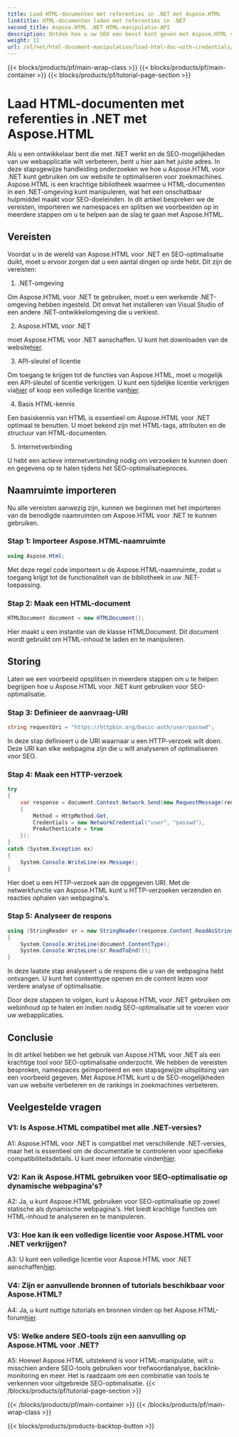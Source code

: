 ```yaml
---
title: Laad HTML-documenten met referenties in .NET met Aspose.HTML
linktitle: HTML-documenten laden met referenties in .NET
second_title: Aspose.HTML .NET HTML-manipulatie-API
description: Ontdek hoe u uw SEO een boost kunt geven met Aspose.HTML voor .NET. Verbeter rankings, analyseer webcontent en optimaliseer voor zoekmachines.
weight: 11
url: /nl/net/html-document-manipulation/load-html-doc-with-credentials/
---
```


{{< blocks/products/pf/main-wrap-class >}}
{{< blocks/products/pf/main-container >}}
{{< blocks/products/pf/tutorial-page-section >}}

# Laad HTML-documenten met referenties in .NET met Aspose.HTML


Als u een ontwikkelaar bent die met .NET werkt en de SEO-mogelijkheden van uw webapplicatie wilt verbeteren, bent u hier aan het juiste adres. In deze stapsgewijze handleiding onderzoeken we hoe u Aspose.HTML voor .NET kunt gebruiken om uw website te optimaliseren voor zoekmachines. Aspose.HTML is een krachtige bibliotheek waarmee u HTML-documenten in een .NET-omgeving kunt manipuleren, wat het een onschatbaar hulpmiddel maakt voor SEO-doeleinden. In dit artikel bespreken we de vereisten, importeren we namespaces en splitsen we voorbeelden op in meerdere stappen om u te helpen aan de slag te gaan met Aspose.HTML.

## Vereisten

Voordat u in de wereld van Aspose.HTML voor .NET en SEO-optimalisatie duikt, moet u ervoor zorgen dat u een aantal dingen op orde hebt. Dit zijn de vereisten:

1. .NET-omgeving

Om Aspose.HTML voor .NET te gebruiken, moet u een werkende .NET-omgeving hebben ingesteld. Dit omvat het installeren van Visual Studio of een andere .NET-ontwikkelomgeving die u verkiest.

2. Aspose.HTML voor .NET

 moet Aspose.HTML voor .NET aanschaffen. U kunt het downloaden van de website[hier](https://releases.aspose.com/html/net/). 

3. API-sleutel of licentie

 Om toegang te krijgen tot de functies van Aspose.HTML, moet u mogelijk een API-sleutel of licentie verkrijgen. U kunt een tijdelijke licentie verkrijgen via[hier](https://purchase.aspose.com/temporary-license/) of koop een volledige licentie van[hier](https://purchase.aspose.com/buy).

4. Basis HTML-kennis

Een basiskennis van HTML is essentieel om Aspose.HTML voor .NET optimaal te benutten. U moet bekend zijn met HTML-tags, attributen en de structuur van HTML-documenten.

5. Internetverbinding

U hebt een actieve internetverbinding nodig om verzoeken te kunnen doen en gegevens op te halen tijdens het SEO-optimalisatieproces.

## Naamruimte importeren

Nu alle vereisten aanwezig zijn, kunnen we beginnen met het importeren van de benodigde naamruimten om Aspose.HTML voor .NET te kunnen gebruiken.

### Stap 1: Importeer Aspose.HTML-naamruimte

```csharp
using Aspose.Html;
```

Met deze regel code importeert u de Aspose.HTML-naamruimte, zodat u toegang krijgt tot de functionaliteit van de bibliotheek in uw .NET-toepassing.

### Stap 2: Maak een HTML-document

```csharp
HTMLDocument document = new HTMLDocument();
```

Hier maakt u een instantie van de klasse HTMLDocument. Dit document wordt gebruikt om HTML-inhoud te laden en te manipuleren.

## Storing

Laten we een voorbeeld opsplitsen in meerdere stappen om u te helpen begrijpen hoe u Aspose.HTML voor .NET kunt gebruiken voor SEO-optimalisatie.

### Stap 3: Definieer de aanvraag-URI

```csharp
string requestUri = "https://httpbin.org/basic-auth/user/passwd";
```

In deze stap definieert u de URI waarnaar u een HTTP-verzoek wilt doen. Deze URI kan elke webpagina zijn die u wilt analyseren of optimaliseren voor SEO.

### Stap 4: Maak een HTTP-verzoek

```csharp
try
{
    var response = document.Context.Network.Send(new RequestMessage(requestUri)
    {
        Method = HttpMethod.Get,
        Credentials = new NetworkCredential("user", "passwd"),
        PreAuthenticate = true
    });
}
catch (System.Exception ex)
{
    System.Console.WriteLine(ex.Message);
}
```

Hier doet u een HTTP-verzoek aan de opgegeven URI. Met de netwerkfunctie van Aspose.HTML kunt u HTTP-verzoeken verzenden en reacties ophalen van webpagina's.

### Stap 5: Analyseer de respons

```csharp
using (StringReader sr = new StringReader(response.Content.ReadAsString()))
{
    System.Console.WriteLine(document.ContentType);
    System.Console.WriteLine(sr.ReadToEnd());
}
```

In deze laatste stap analyseert u de respons die u van de webpagina hebt ontvangen. U kunt het contenttype openen en de content lezen voor verdere analyse of optimalisatie.

Door deze stappen te volgen, kunt u Aspose.HTML voor .NET gebruiken om webinhoud op te halen en indien nodig SEO-optimalisatie uit te voeren voor uw webapplicaties.

## Conclusie

In dit artikel hebben we het gebruik van Aspose.HTML voor .NET als een krachtige tool voor SEO-optimalisatie onderzocht. We hebben de vereisten besproken, namespaces geïmporteerd en een stapsgewijze uitsplitsing van een voorbeeld gegeven. Met Aspose.HTML kunt u de SEO-mogelijkheden van uw website verbeteren en de rankings in zoekmachines verbeteren.

## Veelgestelde vragen

### V1: Is Aspose.HTML compatibel met alle .NET-versies?

 A1: Aspose.HTML voor .NET is compatibel met verschillende .NET-versies, maar het is essentieel om de documentatie te controleren voor specifieke compatibiliteitsdetails. U kunt meer informatie vinden[hier](https://reference.aspose.com/html/net/).

### V2: Kan ik Aspose.HTML gebruiken voor SEO-optimalisatie op dynamische webpagina's?

A2: Ja, u kunt Aspose.HTML gebruiken voor SEO-optimalisatie op zowel statische als dynamische webpagina's. Het biedt krachtige functies om HTML-inhoud te analyseren en te manipuleren.

### V3: Hoe kan ik een volledige licentie voor Aspose.HTML voor .NET verkrijgen?

 A3: U kunt een volledige licentie voor Aspose.HTML voor .NET aanschaffen[hier](https://purchase.aspose.com/buy).

### V4: Zijn er aanvullende bronnen of tutorials beschikbaar voor Aspose.HTML?

 A4: Ja, u kunt nuttige tutorials en bronnen vinden op het Aspose.HTML-forum[hier](https://forum.aspose.com/).

### V5: Welke andere SEO-tools zijn een aanvulling op Aspose.HTML voor .NET?

A5: Hoewel Aspose.HTML uitstekend is voor HTML-manipulatie, wilt u misschien andere SEO-tools gebruiken voor trefwoordanalyse, backlink-monitoring en meer. Het is raadzaam om een combinatie van tools te verkennen voor uitgebreide SEO-optimalisatie.
{{< /blocks/products/pf/tutorial-page-section >}}

{{< /blocks/products/pf/main-container >}}
{{< /blocks/products/pf/main-wrap-class >}}

{{< blocks/products/products-backtop-button >}}
